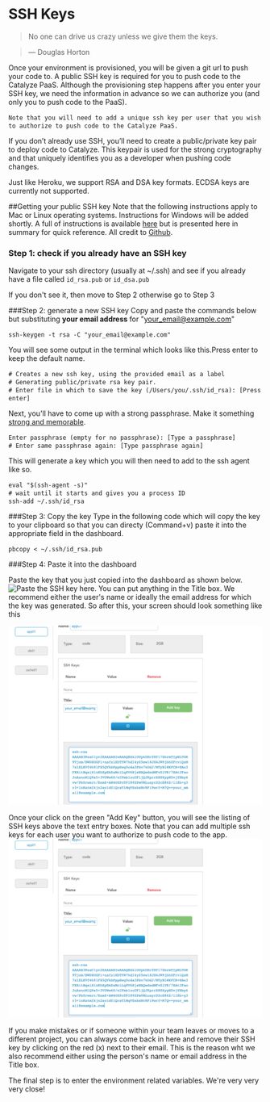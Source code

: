 # SSH Keys

> No one can drive us crazy unless we give them the keys.

> — Douglas Horton

Once your environment is provisioned, you will be given a git url to push your code to. A public SSH key is required for you to push code to the Catalyze PaaS. Although the provisioning step happens after you enter your SSH key, we need the information in advance so we can authorize you (and only you to push code to the PaaS).

```
Note that you will need to add a unique ssh key per user that you wish to authorize to push code to the Catalyze PaaS.
```

If you don’t already use SSH, you’ll need to create a public/private key pair to deploy code to Catalyze. This keypair is used for the strong cryptography and that uniquely identifies you as a developer when pushing code changes.

Just like Heroku, we support RSA and DSA key formats. ECDSA keys are currently not supported.

##Getting your public SSH key
Note that the following instructions apply to Mac or Linux operating systems. Instructions for Windows will be added shortly. A full of instructions is available [here](https://help.github.com/articles/generating-ssh-keys) but is presented here in summary for quick reference. All credit to [Github](http://www.github.com).

### Step 1: check if you already have an SSH key

Navigate to your ssh directory (usually at ~/.ssh) and see if you already have a file called `id_rsa.pub` or `id_dsa.pub`

If you don't see it, then move to Step 2 otherwise go to Step 3

###Step 2: generate a new SSH key
Copy and paste the commands below but substituting **your email address** for "your_email@example.com"

```
ssh-keygen -t rsa -C "your_email@example.com"
```

You will see some output in the terminal which looks like this.Press enter to keep the default name.

```
# Creates a new ssh key, using the provided email as a label
# Generating public/private rsa key pair.
# Enter file in which to save the key (/Users/you/.ssh/id_rsa): [Press enter]
```

Next, you'll have to come up with a strong passphrase. Make it something [strong and memorable](http://xkcd.com/936/).

```
Enter passphrase (empty for no passphrase): [Type a passphrase]
# Enter same passphrase again: [Type passphrase again]
```
This will generate a key which you will then need to add to the ssh agent like so.

```
eval "$(ssh-agent -s)"
# wait until it starts and gives you a process ID
ssh-add ~/.ssh/id_rsa
```

###Step 3: Copy the key
Type in the following code which will copy the key to your clipboard so that you can directy (Command+v) paste it into the appropriate field in the dashboard.

```
pbcopy < ~/.ssh/id_rsa.pub
```

###Step 4: Paste it into the dashboard

Paste the key that you just copied into the dashboard as shown below.
![Paste the SSH key here](../pics/25.ssh.key.jpg). You can put anything in the Title box. We recommend either the user's name or ideally the email address for which the key was generated. So after this, your screen should look something like this

![SSH keys](../pics/26.ssh.keys.entered.png)

Once your click on the green "Add Key" button, you will see the listing of SSH keys above the text entry boxes. Note that you can add multiple ssh keys for each user you want to authorize to push code to the app.
![SSH key listing](../pics/26.ssh.keys.entered.png)

If you make mistakes or if someone within your team leaves or moves to a different project, you can always come back in here and remove their SSH key by clicking on the red (x) next to their email. This is the reason wht we also recommend either using the person's name or email address in the Title box.

The final step is to enter the environment related variables. We're very very very close!



